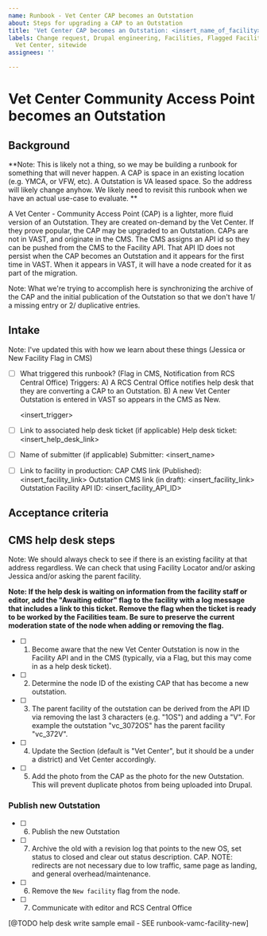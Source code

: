```yaml
---
name: Runbook - Vet Center CAP becomes an Outstation
about: Steps for upgrading a CAP to an Outstation
title: 'Vet Center CAP becomes an Outstation: <insert_name_of_facility>'
labels: Change request, Drupal engineering, Facilities, Flagged Facilities, User support,
  Vet Center, sitewide
assignees: ''

---
```


# Vet Center Community Access Point becomes an Outstation
## Background

   **Note: This is likely not a thing, so we may be building a runbook for something that will never happen. A CAP is space in an existing location (e.g. YMCA, or VFW, etc). A Outstation is VA leased space. So the address will likely change anyhow. We likely need to revisit this runbook when we have an actual use-case to evaluate.  **

  A Vet Center - Community Access Point (CAP) is a lighter, more fluid version of
  an Outstation.  They are created on-demand by the Vet Center.  If they prove
  popular, the CAP may be upgraded to an Outstation.  CAPs are not in VAST, and
  originate in the CMS.  The CMS assigns an API id so they can be pushed from
  the CMS to the Facility API.  That API ID does not persist when
  the CAP becomes an Outstation and it appears for the first time in VAST.  When
   it appears in VAST, it will have a node created for it as part of the
   migration.
   
   Note: What we're trying to accomplish here is synchronizing the archive of the CAP and the initial publication of the Outstation so that we don't have 1/ a missing entry or 2/ duplicative entries.
  
   
   
## Intake

Note: I've updated this with how we learn about these things (Jessica or New Facility Flag in CMS)

- [ ] What triggered this runbook? (Flag in CMS, Notification from RCS Central Office)
Triggers:
  A)  A RCS Central Office notifies help desk that they are converting a CAP to an Outstation.
  B)  A new Vet Center Outstation is entered in VAST so appears in the CMS as New.

  <insert_trigger>

- [ ] Link to associated help desk ticket (if applicable)
Help desk ticket: <insert_help_desk_link>

- [ ] Name of submitter (if applicable)
Submitter: <insert_name>

- [ ] Link to facility in production:
CAP CMS link (Published): <insert_facility_link>
Outstation CMS link (in draft): <insert_facility_link>
Outstation Facility API ID: <insert_facility_API_ID>

## Acceptance criteria
## CMS help desk steps

Note: We should always check to see if there is an existing facility at that address regardless. We can check that using Facility Locator and/or asking Jessica and/or asking the parent facility.

**Note: If the help desk is waiting on information from the facility staff or editor, add the "Awaiting editor" flag to the facility with a log message that includes a link to this ticket. Remove the flag when the ticket is ready to be worked by the Facilities team. Be sure to preserve the current moderation state of the node when adding or removing the flag.**
- [ ] 1. Become aware that the new Vet Center Outstation is now in the Facility
  API and in the CMS (typically, via a Flag, but this may come in as a help
  desk ticket).
- [ ] 2. Determine the node ID of the existing CAP that has become a new outstation.
- [ ] 3. The parent facility of the outstation can be derived from the API ID via removing the last 3 characters (e.g. "1OS") and adding a "V". For example the outstation "vc_3072OS" has the parent facility "vc_372V".
- [ ] 4. Update the Section (default is "Vet Center", but it should be a under
  a district) and Vet Center accordingly.
- [ ] 5. Add the photo from the CAP as the photo for the new Outstation. This will prevent duplicate photos from being uploaded into Drupal.
### Publish new Outstation
- [ ] 6. Publish the new Outstation 
- [ ] 7. Archive the old with a revision log that points to the new OS, set status to closed and clear out status description. CAP. NOTE: redirects are not necessary due to low traffic, same page as landing, and general overhead/maintenance.
- [ ] 6. Remove the `New facility` flag from the node.
- [ ] 7. Communicate with editor and RCS Central Office

[@TODO help desk write sample email - SEE runbook-vamc-facility-new]
